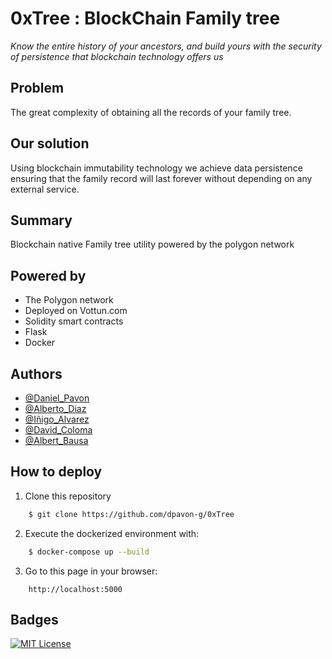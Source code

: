 # 0xTree : BlockChain Family tree

*Know the entire history of your ancestors, and build yours with the security of persistence that blockchain technology offers us*

## Problem

The great complexity of obtaining all the records of your family tree.

## Our solution

Using blockchain immutability technology we achieve data persistence ensuring that the family record will last forever without depending on any external service.

## Summary

Blockchain native Family tree utility powered by the polygon network

## Powered by
- The Polygon network
- Deployed on Vottun.com
- Solidity smart contracts
- Flask
- Docker

## Authors

- [@Daniel_Pavon](https://www.github.com/octokatherine)
- [@Alberto_Diaz](https://www.github.com/octokatherine)
- [@Iñigo_Alvarez](https://www.github.com/octokatherine)
- [@David_Coloma](https://www.github.com/octokatherine)
- [@Albert_Bausa](https://www.github.com/octokatherine)


## How to deploy

1. Clone this repository
```bash
    $ git clone https://github.com/dpavon-g/0xTree
```

2. Execute the dockerized environment with: 
```bash
    $ docker-compose up --build
```

3. Go to this page in your browser:
```
    http://localhost:5000
```


## Badges



[![MIT License](https://img.shields.io/badge/License-MIT-green.svg)](https://choosealicense.com/licenses/mit/)